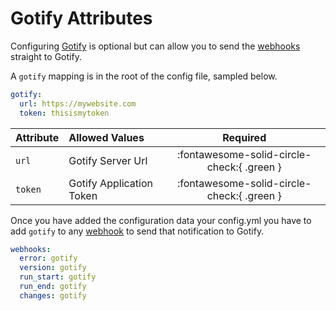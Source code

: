 # Gotify Attributes

Configuring [Gotify](https://gotify.net/) is optional but can allow you to send the [webhooks](webhooks.md) 
straight to Gotify.

A `gotify` mapping is in the root of the config file, sampled below.

```yaml title="config.yml Goify sample"
gotify:
  url: https://mywebsite.com
  token: thisismytoken
```

| Attribute | Allowed Values           |                  Required                  |
|:----------|:-------------------------|:------------------------------------------:|
| `url`     | Gotify Server Url        | :fontawesome-solid-circle-check:{ .green } |
| `token`   | Gotify Application Token | :fontawesome-solid-circle-check:{ .green } |

Once you have added the configuration data your config.yml you have to add `gotify` to any [webhook](webhooks.md) to send that 
notification to Gotify.

```yaml title="config.yml Gotify webhooks sample"
webhooks:
  error: gotify
  version: gotify
  run_start: gotify
  run_end: gotify
  changes: gotify
```
